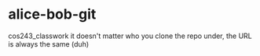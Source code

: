 # alice-bob-git
cos243_classwork
it doesn't matter who you clone the repo under, the URL is always the same (duh)
